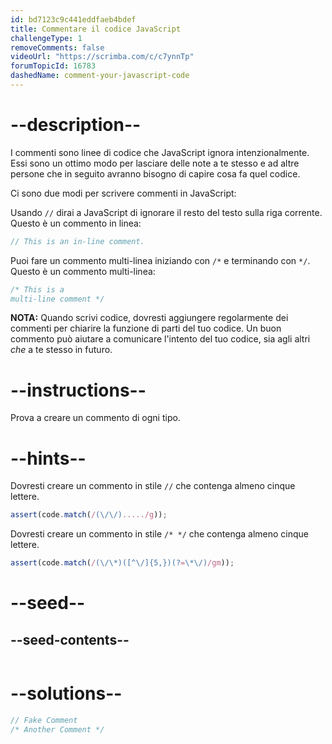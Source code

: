 ```yaml
---
id: bd7123c9c441eddfaeb4bdef
title: Commentare il codice JavaScript
challengeType: 1
removeComments: false
videoUrl: "https://scrimba.com/c/c7ynnTp"
forumTopicId: 16783
dashedName: comment-your-javascript-code
---
```


# --description--

I commenti sono linee di codice che JavaScript ignora intenzionalmente. Essi sono un ottimo modo per lasciare delle note a te stesso e ad altre persone che in seguito avranno bisogno di capire cosa fa quel codice.

Ci sono due modi per scrivere commenti in JavaScript:

Usando `//` dirai a JavaScript di ignorare il resto del testo sulla riga corrente. Questo è un commento in linea:

```js
// This is an in-line comment.
```

Puoi fare un commento multi-linea iniziando con `/*` e terminando con `*/`. Questo è un commento multi-linea:

```js
/* This is a
multi-line comment */
```

**NOTA:** Quando scrivi codice, dovresti aggiungere regolarmente dei commenti per chiarire la funzione di parti del tuo codice. Un buon commento può aiutare a comunicare l'intento del tuo codice, sia agli altri _che_ a te stesso in futuro.

# --instructions--

Prova a creare un commento di ogni tipo.

# --hints--

Dovresti creare un commento in stile `//` che contenga almeno cinque lettere.

```js
assert(code.match(/(\/\/)...../g));
```

Dovresti creare un commento in stile `/* */` che contenga almeno cinque lettere.

```js
assert(code.match(/(\/\*)([^\/]{5,})(?=\*\/)/gm));
```

# --seed--

## --seed-contents--

```js

```

# --solutions--

```js
// Fake Comment
/* Another Comment */
```
